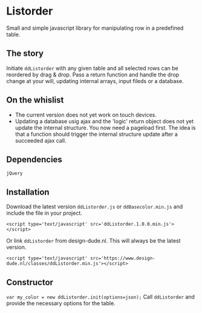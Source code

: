 # Listorder
Small and simple javascript library for manipulating row in a predefined table.

## The story
Initiate ```ddListorder``` with any given table and all selected rows can be reordered by drag & drop. Pass a return function and handle the drop change at your will, updating internal arrays, input fileds or a database.

## On the  whislist
- The current version does not yet work on touch devices.
- Updating a database usig ajax and the 'logic' return object does not yet update the internal structure. You now need a pageload first. The idea is that a function should trigger the internal structure update after a succeeded ajax call.

## Dependencies
```jQuery```

## Installation
Download the latest version ```ddListorder.js``` or ```ddBasecolor.min.js``` and include the file in your project.
```
<script type='text/javascript' src='ddListorder.1.0.0.min.js'></script>
```
Or link ```ddListorder``` from design-dude.nl. This will always be the latest version.
```
<script type='text/javascript' src='https://www.design-dude.nl/classes/ddListorder.min.js'></script>
```

## Constructor
```var my_color = new ddListorder.init(options=json);```
Call ```ddListorder``` and provide the necessary options for the table.
```
